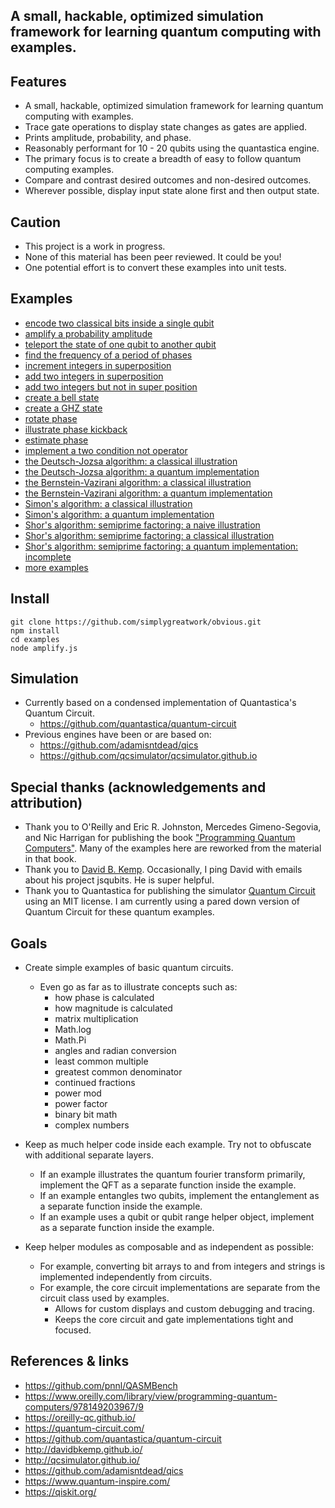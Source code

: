 
## A small, hackable, optimized simulation framework for learning quantum computing with examples.

## Features

- A small, hackable, optimized simulation framework for learning quantum computing with examples.
- Trace gate operations to display state changes as gates are applied.
- Prints amplitude, probability, and phase.
- Reasonably performant for 10 - 20 qubits using the quantastica engine.
- The primary focus is to create a breadth of easy to follow quantum computing examples.
- Compare and contrast desired outcomes and non-desired outcomes.
- Wherever possible, display input state alone first and then output state.

## Caution

- This project is a work in progress.
- None of this material has been peer reviewed. It could be you!
- One potential effort is to convert these examples into unit tests.

## Examples

- [encode two classical bits inside a single qubit](/examples/superdense.js)
- [amplify a probability amplitude](/examples/amplify.js)
- [teleport the state of one qubit to another qubit](/examples/teleportation.js)
- [find the frequency of a period of phases](/examples/frequency.js)
- [increment integers in superposition](/examples/arithmetic-increment-superposition.js)
- [add two integers in superposition](/examples/arithmetic-addition-superposition.js)
- [add two integers but not in super position](/examples/arithmetic-addition.js)
- [create a bell state](/examples/bell-state.js)
- [create a GHZ state](/examples/ghz-state.js)
- [rotate phase](/examples/phase-rotation.js)
- [illustrate phase kickback](/examples/phase-kickback.js)
- [estimate phase](/examples/phase-estimation.js)
- [implement a two condition not operator](/examples/not-conditionally-toffoli-constructed.js)
- [the Deutsch-Jozsa algorithm: a classical illustration](/examples/algorithm-constant-or-balanced-classical.js)
- [the Deutsch-Jozsa algorithm: a quantum implementation](/examples/algorithm-constant-or-balanced-quantum.js)
- [the Bernstein-Vazirani algorithm: a classical illustration](/examples/algorithm-bitstring-query-classical.js)
- [the Bernstein-Vazirani algorithm: a quantum implementation](/examples/algorithm-bitstring-query-quantum.js)
- [Simon's algorithm: a classical illustration](/examples/algorithm-exclusive-or-pairs-classical.js)
- [Simon's algorithm: a quantum implementation](/examples/algorithm-exclusive-or-pairs-quantum.js)
- [Shor's algorithm: semiprime factoring: a naive illustration](/examples/algorithm-semiprime-factoring-naive.js)
- [Shor's algorithm: semiprime factoring: a classical illustration](/examples/algorithm-semiprime-factoring-classical.js)
- [Shor's algorithm: semiprime factoring: a quantum implementation: incomplete](/examples/algorithm-semiprime-factoring-quantum.js)
- [more examples](/examples/)

## Install

```
git clone https://github.com/simplygreatwork/obvious.git
npm install
cd examples
node amplify.js
```

## Simulation

- Currently based on a condensed implementation of Quantastica's Quantum Circuit.
	- https://github.com/quantastica/quantum-circuit
- Previous engines have been or are based on:
	- https://github.com/adamisntdead/qics
	- https://github.com/qcsimulator/qcsimulator.github.io

## Special thanks (acknowledgements and attribution)

- Thank you to O'Reilly and Eric R. Johnston, Mercedes Gimeno-Segovia, and Nic Harrigan for publishing the book ["Programming Quantum Computers"](https://www.oreilly.com/library/view/programming-quantum-computers/9781492039679/). Many of the examples here are reworked from the material in that book.
- Thank you to [David B. Kemp](http://davidbkemp.github.io/). Occasionally, I ping David with emails about his project jsqubits. He is super helpful.
- Thank you to Quantastica for publishing the simulator [Quantum Circuit](https://github.com/quantastica/quantum-circuit) using an MIT license. I am currently using a pared down version of Quantum Circuit for these quantum examples.

## Goals

- Create simple examples of basic quantum circuits.
	- Even go as far as to illustrate concepts such as:
		- 	how phase is calculated
		- 	how magnitude is calculated
		- 	matrix multiplication
		- 	Math.log
		- 	Math.Pi
		- 	angles and radian conversion
		- 	least common multiple
		- 	greatest common denominator
		- 	continued fractions
		- 	power mod
		- 	power factor
		- 	binary bit math
		- 	complex numbers
	
- Keep as much helper code inside each example. Try not to obfuscate with additional separate layers.
	- If an example illustrates the quantum fourier transform primarily, implement the QFT as a separate function inside the example.
	- If an example entangles two qubits, implement the entanglement as a separate function inside the example.
	- If an example uses a qubit or qubit range helper object, implement as a separate function inside the example.
	
- Keep helper modules as composable and as independent as possible:
	- For example, converting bit arrays to and from integers and strings is implemented independently from circuits.
	- For example, the core circuit implementations are separate from the circuit class used by examples.
		- Allows for custom displays and custom debugging and tracing.
		- Keeps the core circuit and gate implementations tight and focused.

## References & links

- https://github.com/pnnl/QASMBench
- https://www.oreilly.com/library/view/programming-quantum-computers/978149203967/9
- https://oreilly-qc.github.io/
- https://quantum-circuit.com/
- https://github.com/quantastica/quantum-circuit
- http://davidbkemp.github.io/
- http://qcsimulator.github.io/
- https://github.com/adamisntdead/qics
- https://www.quantum-inspire.com/
- https://qiskit.org/
